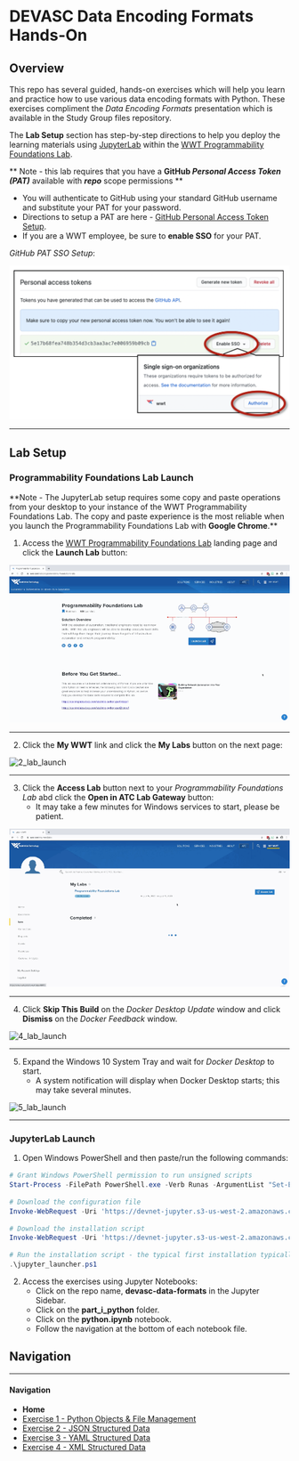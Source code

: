# DEVASC Data Encoding Formats Hands-On

## Overview

This repo has several guided, hands-on exercises which will help you learn and practice how to use various data encoding formats with Python.  These exercises compliment the *Data Encoding Formats* presentation which is available in the Study Group files repository.

The **Lab Setup** section has step-by-step directions to help you deploy the learning materials using [JupyterLab](https://jupyterlab.readthedocs.io/en/stable/getting_started/overview.html) within the [WWT Programmability Foundations Lab](https://www.wwt.com/lab/programmability-foundations-lab).

\*\* Note - this lab requires that you have a **GitHub *Personal Access Token (PAT)*** available with ***repo*** scope permissions \*\*

* You will authenticate to GitHub using your standard GitHub username and substitute your PAT for your password.
* Directions to setup a PAT are here -  [GitHub Personal Access Token Setup](https://docs.github.com/en/enterprise/2.15/user/articles/creating-a-personal-access-token-for-the-command-line).
* If you are a WWT employee, be sure to **enable SSO** for your PAT.



*GitHub PAT SSO Setup*:

![1_setup_pat_sso](_images/1_setup_pat_sso.png)

---



## Lab Setup

### Programmability Foundations Lab Launch

\*\*Note - The JupyterLab setup requires some copy and paste operations from your desktop to your instance of the WWT Programmability Foundations Lab.  The copy and paste experience is the most reliable when you launch the Programmability Foundations Lab with **Google Chrome**.\*\*

1. Access the [WWT Programmability Foundations Lab](https://www.wwt.com/lab/programmability-foundations-lab) landing page and click the **Launch Lab** button:

![1_lab_launch](_images/1_lab_launch.gif)


---


2. Click the **My WWT** link and click the **My Labs** button on the next page:

![2_lab_launch](_images/2_lab_launch.gif)


---


3. Click the **Access Lab** button next to your *Programmability Foundations Lab* abd click the **Open in ATC Lab Gateway** button:
   - It may take a few minutes for Windows services to start, please be patient.

![3_lab_launch](_images/3_lab_launch.gif)


---


4. Click **Skip This Build** on the *Docker Desktop Update* window and click **Dismiss** on the *Docker Feedback* window.

![4_lab_launch](_images/4_lab_launch.gif)


---


5. Expand the Windows 10 System Tray and wait for *Docker Desktop* to start.
   - A system notification will display when Docker Desktop starts; this may take several minutes.

![5_lab_launch](_images/5_lab_launch.gif)


---


### JupyterLab Launch

1. Open Windows PowerShell and then paste/run the following commands:

```powershell
# Grant Windows PowerShell permission to run unsigned scripts
Start-Process -FilePath PowerShell.exe -Verb Runas -ArgumentList "Set-ExecutionPolicy -ExecutionPolicy Unrestricted -Force"
```

```powershell
# Download the configuration file
Invoke-WebRequest -Uri 'https://devnet-jupyter.s3-us-west-2.amazonaws.com/.repo' -OutFile '.repo'
```

```powershell
# Download the installation script
Invoke-WebRequest -Uri 'https://devnet-jupyter.s3-us-west-2.amazonaws.com/jupyter_launcher.ps1' -OutFile 'jupyter_launcher.ps1'
```

```powershell
# Run the installation script - the typical first installation typically takes between 3-5 minutes
.\jupyter_launcher.ps1
```



2. Access the exercises using Jupyter Notebooks:
   - Click on the repo name, **devasc-data-formats** in the Jupyter Sidebar.
   - Click on the **part_i_python** folder.
   - Click on the **python.ipynb** notebook.
   - Follow the navigation at the bottom of each notebook file.



## Navigation

---
#### Navigation
* **Home**
* [Exercise 1 - Python Objects & File Management](part_i_python/python.ipynb)
* [Exercise 2 - JSON Structured Data](part_ii_json/json.ipynb)
* [Exercise 3 - YAML Structured Data](part_iii_yaml/yaml.ipynb)
* [Exercise 4 - XML Structured Data](part_iv_xml/xml.ipynb)



